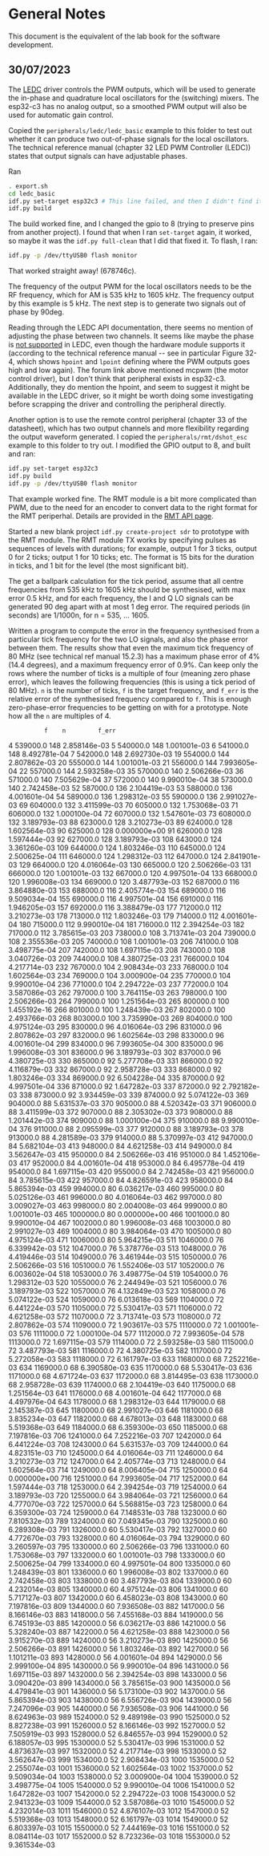 # General Notes

This document is the equivalent of the lab book for the software development.

## 30/07/2023

The [LEDC](https://docs.espressif.com/projects/esp-idf/en/latest/esp32/api-reference/peripherals/ledc.html) driver controls the PWM outputs, which will be used to generate the in-phase and quadrature local oscillators for the (switching) mixers. The esp32-c3 has no analog output, so a smoothed PWM output will also be used for automatic gain control.

Copied the `peripherals/ledc/ledc_basic` example to this folder to test out whether it can produce two out-of-phase signals for the local oscillators. The technical reference manual (chapter 32 LED PWM Controller (LEDC)) states that output signals can have adjustable phases.

Ran

```bash
. export.sh
cd ledc_basic
idf.py set-target esp32c3 # This line failed, and then I didn't find it in the readme, so maybe it isn't necessary
idf.py build
```

The build worked fine, and I changed the gpio to 8 (trying to preserve pins from another project). I found that when I ran `set-target` again, it worked, so maybe it was the `idf.py full-clean` that I did that fixed it. To flash, I ran:

```bash
idf.py -p /dev/ttyUSB0 flash monitor
```

That worked straight away! (678746c). 

The frequency of the output PWM for the local oscillators needs to be the RF frequency, which for AM is 535 kHz to 1605 kHz. The frequency output by this example is 5 kHz. The next step is to generate two signals out of phase by 90deg.

Reading through the LEDC API documentation, there seems no mention of adjusting the phase between two channels. It seems like maybe the phase is [not supported](https://esp32.com/viewtopic.php?t=30621) in LEDC, even though the hardware module supports it (according to the technical reference manual -- see in particular Figure 32-4, which shows `hpoint` and `lpoint` defining where the PWM outputs goes high and low again). The forum link above mentioned mcpwm (the motor control driver), but I don't think that peripheral exists in esp32-c3. Additionally, they do mention the hpoint, and seem to suggest it might be available in the LEDC driver, so it might be worth doing some investigating before scrapping the driver and controlling the peripheral directly.

Another option is to use the remote control peripheral (chapter 33 of the datasheet), which has two output channels and more flexibility regarding the output waveform generated.  I copied the `peripherals/rmt/dshot_esc` example to this folder to try out. I modified the GPIO output to 8, and built and ran:

```bash
idf.py set-target esp32c3
idf.py build
idf.py -p /dev/ttyUSB0 flash monitor
```
That example worked fine. The RMT module is a bit more complicated than PWM, due to the need for an encoder to convert data to the right format for the RMT periperhal. Details are provided in the [RMT API page](https://docs.espressif.com/projects/esp-idf/en/latest/esp32/api-reference/peripherals/rmt.html). 

Started a new blank project `idf.py create-project sdr` to prototype with the RMT module. The RMT module TX works by specifying pulses as sequences of levels with durations; for example, output 1 for 3 ticks, output 0 for 2 ticks; output 1 for 10 ticks; etc. The format is 15 bits for the duration in ticks, and 1 bit for the level (the most significant bit).

The get a ballpark calculation for the tick period, assume that all centre frequencies from 535 kHz to 1605 kHz should be synthesised, with max error 0.5 kHz, and for each frequency, the I and Q LO signals can be generated 90 deg apart with at most 1 deg error. The required periods (in seconds) are 1/1000n, for n = 535, ... 1605. 

Written a program to compute the error in the frequency synthesised from a particular tick frequency for the two LO signals, and also the phase error
between them. The results show that even the maximum tick frequency of 80 MHz (see technical ref manual 15.2.3) has a maximum phase error of 4% (14.4 degrees), and a maximum frequency error of 0.9%. Can keep only the rows where the number of ticks is a multiple of four (meaning zero phase error), which leaves the following frequencies (this is using a tick period of 80 MHz). `n` is the number of ticks, `f` is the target frequency, and `f_err` is the relative error of the synthesised frequency compared to `f`. This is enough zero-phase-error frequencies to be getting on with for a prototype. Note how all the `n` are multiples of 4.

              f    n         f_err
4      539000.0  148  2.858146e-03
5      540000.0  148  1.001001e-03
6      541000.0  148  8.492781e-04
7      542000.0  148  2.692730e-03
19     554000.0  144  2.807862e-03
20     555000.0  144  1.001001e-03
21     556000.0  144  7.993605e-04
22     557000.0  144  2.593258e-03
35     570000.0  140  2.506266e-03
36     571000.0  140  7.505629e-04
37     572000.0  140  9.990010e-04
38     573000.0  140  2.742458e-03
52     587000.0  136  2.104419e-03
53     588000.0  136  4.001601e-04
54     589000.0  136  1.298312e-03
55     590000.0  136  2.991027e-03
69     604000.0  132  3.411599e-03
70     605000.0  132  1.753068e-03
71     606000.0  132  1.000100e-04
72     607000.0  132  1.547601e-03
73     608000.0  132  3.189793e-03
88     623000.0  128  3.210273e-03
89     624000.0  128  1.602564e-03
90     625000.0  128  0.000000e+00
91     626000.0  128  1.597444e-03
92     627000.0  128  3.189793e-03
108    643000.0  124  3.361260e-03
109    644000.0  124  1.803246e-03
110    645000.0  124  2.500625e-04
111    646000.0  124  1.298312e-03
112    647000.0  124  2.841901e-03
129    664000.0  120  4.016064e-03
130    665000.0  120  2.506266e-03
131    666000.0  120  1.001001e-03
132    667000.0  120  4.997501e-04
133    668000.0  120  1.996008e-03
134    669000.0  120  3.487793e-03
152    687000.0  116  3.864880e-03
153    688000.0  116  2.405774e-03
154    689000.0  116  9.509034e-04
155    690000.0  116  4.997501e-04
156    691000.0  116  1.946205e-03
157    692000.0  116  3.388479e-03
177    712000.0  112  3.210273e-03
178    713000.0  112  1.803246e-03
179    714000.0  112  4.001601e-04
180    715000.0  112  9.990010e-04
181    716000.0  112  2.394254e-03
182    717000.0  112  3.785615e-03
203    738000.0  108  3.713741e-03
204    739000.0  108  2.355536e-03
205    740000.0  108  1.001001e-03
206    741000.0  108  3.498775e-04
207    742000.0  108  1.697115e-03
208    743000.0  108  3.040726e-03
209    744000.0  108  4.380725e-03
231    766000.0  104  4.217714e-03
232    767000.0  104  2.908434e-03
233    768000.0  104  1.602564e-03
234    769000.0  104  3.000900e-04
235    770000.0  104  9.990010e-04
236    771000.0  104  2.294722e-03
237    772000.0  104  3.587086e-03
262    797000.0  100  3.764115e-03
263    798000.0  100  2.506266e-03
264    799000.0  100  1.251564e-03
265    800000.0  100  1.455192e-16
266    801000.0  100  1.248439e-03
267    802000.0  100  2.493766e-03
268    803000.0  100  3.735990e-03
269    804000.0  100  4.975124e-03
295    830000.0   96  4.016064e-03
296    831000.0   96  2.807862e-03
297    832000.0   96  1.602564e-03
298    833000.0   96  4.001601e-04
299    834000.0   96  7.993605e-04
300    835000.0   96  1.996008e-03
301    836000.0   96  3.189793e-03
302    837000.0   96  4.380725e-03
330    865000.0   92  5.277708e-03
331    866000.0   92  4.116879e-03
332    867000.0   92  2.958728e-03
333    868000.0   92  1.803246e-03
334    869000.0   92  6.504228e-04
335    870000.0   92  4.997501e-04
336    871000.0   92  1.647282e-03
337    872000.0   92  2.792182e-03
338    873000.0   92  3.934459e-03
339    874000.0   92  5.074122e-03
369    904000.0   88  5.631537e-03
370    905000.0   88  4.520342e-03
371    906000.0   88  3.411599e-03
372    907000.0   88  2.305302e-03
373    908000.0   88  1.201442e-03
374    909000.0   88  1.000100e-04
375    910000.0   88  9.990010e-04
376    911000.0   88  2.095599e-03
377    912000.0   88  3.189793e-03
378    913000.0   88  4.281589e-03
379    914000.0   88  5.370997e-03
412    947000.0   84  5.682104e-03
413    948000.0   84  4.621258e-03
414    949000.0   84  3.562647e-03
415    950000.0   84  2.506266e-03
416    951000.0   84  1.452106e-03
417    952000.0   84  4.001601e-04
418    953000.0   84  6.495778e-04
419    954000.0   84  1.697115e-03
420    955000.0   84  2.742458e-03
421    956000.0   84  3.785615e-03
422    957000.0   84  4.826591e-03
423    958000.0   84  5.865394e-03
459    994000.0   80  6.036217e-03
460    995000.0   80  5.025126e-03
461    996000.0   80  4.016064e-03
462    997000.0   80  3.009027e-03
463    998000.0   80  2.004008e-03
464    999000.0   80  1.001001e-03
465   1000000.0   80  0.000000e+00
466   1001000.0   80  9.990010e-04
467   1002000.0   80  1.996008e-03
468   1003000.0   80  2.991027e-03
469   1004000.0   80  3.984064e-03
470   1005000.0   80  4.975124e-03
471   1006000.0   80  5.964215e-03
511   1046000.0   76  6.339942e-03
512   1047000.0   76  5.378776e-03
513   1048000.0   76  4.419446e-03
514   1049000.0   76  3.461944e-03
515   1050000.0   76  2.506266e-03
516   1051000.0   76  1.552406e-03
517   1052000.0   76  6.003602e-04
518   1053000.0   76  3.498775e-04
519   1054000.0   76  1.298312e-03
520   1055000.0   76  2.244949e-03
521   1056000.0   76  3.189793e-03
522   1057000.0   76  4.132849e-03
523   1058000.0   76  5.074122e-03
524   1059000.0   76  6.013618e-03
569   1104000.0   72  6.441224e-03
570   1105000.0   72  5.530417e-03
571   1106000.0   72  4.621258e-03
572   1107000.0   72  3.713741e-03
573   1108000.0   72  2.807862e-03
574   1109000.0   72  1.903617e-03
575   1110000.0   72  1.001001e-03
576   1111000.0   72  1.000100e-04
577   1112000.0   72  7.993605e-04
578   1113000.0   72  1.697115e-03
579   1114000.0   72  2.593258e-03
580   1115000.0   72  3.487793e-03
581   1116000.0   72  4.380725e-03
582   1117000.0   72  5.272058e-03
583   1118000.0   72  6.161797e-03
633   1168000.0   68  7.252216e-03
634   1169000.0   68  6.390580e-03
635   1170000.0   68  5.530417e-03
636   1171000.0   68  4.671724e-03
637   1172000.0   68  3.814495e-03
638   1173000.0   68  2.958728e-03
639   1174000.0   68  2.104419e-03
640   1175000.0   68  1.251564e-03
641   1176000.0   68  4.001601e-04
642   1177000.0   68  4.497976e-04
643   1178000.0   68  1.298312e-03
644   1179000.0   68  2.145387e-03
645   1180000.0   68  2.991027e-03
646   1181000.0   68  3.835234e-03
647   1182000.0   68  4.678013e-03
648   1183000.0   68  5.519368e-03
649   1184000.0   68  6.359300e-03
650   1185000.0   68  7.197816e-03
706   1241000.0   64  7.252216e-03
707   1242000.0   64  6.441224e-03
708   1243000.0   64  5.631537e-03
709   1244000.0   64  4.823151e-03
710   1245000.0   64  4.016064e-03
711   1246000.0   64  3.210273e-03
712   1247000.0   64  2.405774e-03
713   1248000.0   64  1.602564e-03
714   1249000.0   64  8.006405e-04
715   1250000.0   64  0.000000e+00
716   1251000.0   64  7.993605e-04
717   1252000.0   64  1.597444e-03
718   1253000.0   64  2.394254e-03
719   1254000.0   64  3.189793e-03
720   1255000.0   64  3.984064e-03
721   1256000.0   64  4.777070e-03
722   1257000.0   64  5.568815e-03
723   1258000.0   64  6.359300e-03
724   1259000.0   64  7.148531e-03
788   1323000.0   60  7.810532e-03
789   1324000.0   60  7.049345e-03
790   1325000.0   60  6.289308e-03
791   1326000.0   60  5.530417e-03
792   1327000.0   60  4.772670e-03
793   1328000.0   60  4.016064e-03
794   1329000.0   60  3.260597e-03
795   1330000.0   60  2.506266e-03
796   1331000.0   60  1.753068e-03
797   1332000.0   60  1.001001e-03
798   1333000.0   60  2.500625e-04
799   1334000.0   60  4.997501e-04
800   1335000.0   60  1.248439e-03
801   1336000.0   60  1.996008e-03
802   1337000.0   60  2.742458e-03
803   1338000.0   60  3.487793e-03
804   1339000.0   60  4.232014e-03
805   1340000.0   60  4.975124e-03
806   1341000.0   60  5.717127e-03
807   1342000.0   60  6.458023e-03
808   1343000.0   60  7.197816e-03
809   1344000.0   60  7.936508e-03
882   1417000.0   56  8.166146e-03
883   1418000.0   56  7.455168e-03
884   1419000.0   56  6.745193e-03
885   1420000.0   56  6.036217e-03
886   1421000.0   56  5.328240e-03
887   1422000.0   56  4.621258e-03
888   1423000.0   56  3.915270e-03
889   1424000.0   56  3.210273e-03
890   1425000.0   56  2.506266e-03
891   1426000.0   56  1.803246e-03
892   1427000.0   56  1.101211e-03
893   1428000.0   56  4.001601e-04
894   1429000.0   56  2.999100e-04
895   1430000.0   56  9.990010e-04
896   1431000.0   56  1.697115e-03
897   1432000.0   56  2.394254e-03
898   1433000.0   56  3.090420e-03
899   1434000.0   56  3.785615e-03
900   1435000.0   56  4.479841e-03
901   1436000.0   56  5.173100e-03
902   1437000.0   56  5.865394e-03
903   1438000.0   56  6.556726e-03
904   1439000.0   56  7.247096e-03
905   1440000.0   56  7.936508e-03
906   1441000.0   56  8.624963e-03
989   1524000.0   52  9.489198e-03
990   1525000.0   52  8.827238e-03
991   1526000.0   52  8.166146e-03
992   1527000.0   52  7.505919e-03
993   1528000.0   52  6.846557e-03
994   1529000.0   52  6.188057e-03
995   1530000.0   52  5.530417e-03
996   1531000.0   52  4.873637e-03
997   1532000.0   52  4.217714e-03
998   1533000.0   52  3.562647e-03
999   1534000.0   52  2.908434e-03
1000  1535000.0   52  2.255074e-03
1001  1536000.0   52  1.602564e-03
1002  1537000.0   52  9.509034e-04
1003  1538000.0   52  3.000900e-04
1004  1539000.0   52  3.498775e-04
1005  1540000.0   52  9.990010e-04
1006  1541000.0   52  1.647282e-03
1007  1542000.0   52  2.294722e-03
1008  1543000.0   52  2.941323e-03
1009  1544000.0   52  3.587086e-03
1010  1545000.0   52  4.232014e-03
1011  1546000.0   52  4.876107e-03
1012  1547000.0   52  5.519368e-03
1013  1548000.0   52  6.161797e-03
1014  1549000.0   52  6.803397e-03
1015  1550000.0   52  7.444169e-03
1016  1551000.0   52  8.084114e-03
1017  1552000.0   52  8.723236e-03
1018  1553000.0   52  9.361534e-03

